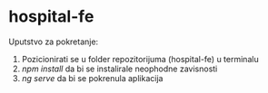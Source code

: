 # hospital-fe

Uputstvo za pokretanje:

1. Pozicionirati se u folder repozitorijuma (hospital-fe) u terminalu
2. _npm install_ da bi se instalirale neophodne zavisnosti
3. _ng serve_ da bi se pokrenula aplikacija
